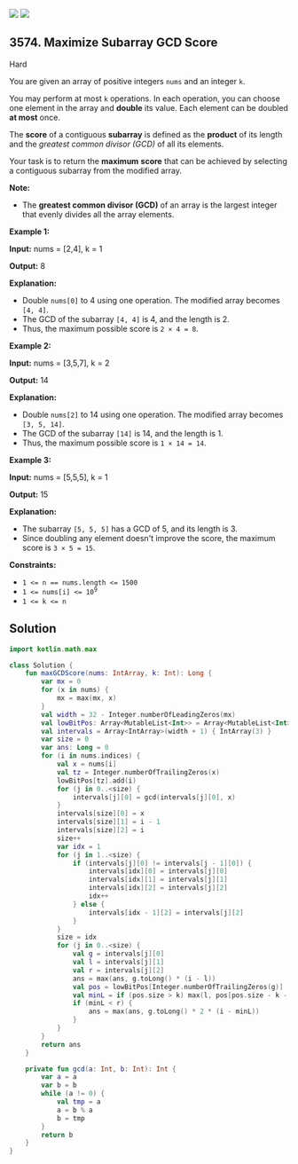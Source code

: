 [![](https://img.shields.io/github/stars/javadev/LeetCode-in-Kotlin?label=Stars&style=flat-square)](https://github.com/javadev/LeetCode-in-Kotlin)
[![](https://img.shields.io/github/forks/javadev/LeetCode-in-Kotlin?label=Fork%20me%20on%20GitHub%20&style=flat-square)](https://github.com/javadev/LeetCode-in-Kotlin/fork)

## 3574\. Maximize Subarray GCD Score

Hard

You are given an array of positive integers `nums` and an integer `k`.

You may perform at most `k` operations. In each operation, you can choose one element in the array and **double** its value. Each element can be doubled **at most** once.

The **score** of a contiguous **subarray** is defined as the **product** of its length and the _greatest common divisor (GCD)_ of all its elements.

Your task is to return the **maximum** **score** that can be achieved by selecting a contiguous subarray from the modified array.

**Note:**

*   The **greatest common divisor (GCD)** of an array is the largest integer that evenly divides all the array elements.

**Example 1:**

**Input:** nums = [2,4], k = 1

**Output:** 8

**Explanation:**

*   Double `nums[0]` to 4 using one operation. The modified array becomes `[4, 4]`.
*   The GCD of the subarray `[4, 4]` is 4, and the length is 2.
*   Thus, the maximum possible score is `2 × 4 = 8`.

**Example 2:**

**Input:** nums = [3,5,7], k = 2

**Output:** 14

**Explanation:**

*   Double `nums[2]` to 14 using one operation. The modified array becomes `[3, 5, 14]`.
*   The GCD of the subarray `[14]` is 14, and the length is 1.
*   Thus, the maximum possible score is `1 × 14 = 14`.

**Example 3:**

**Input:** nums = [5,5,5], k = 1

**Output:** 15

**Explanation:**

*   The subarray `[5, 5, 5]` has a GCD of 5, and its length is 3.
*   Since doubling any element doesn't improve the score, the maximum score is `3 × 5 = 15`.

**Constraints:**

*   `1 <= n == nums.length <= 1500`
*   <code>1 <= nums[i] <= 10<sup>9</sup></code>
*   `1 <= k <= n`

## Solution

```kotlin
import kotlin.math.max

class Solution {
    fun maxGCDScore(nums: IntArray, k: Int): Long {
        var mx = 0
        for (x in nums) {
            mx = max(mx, x)
        }
        val width = 32 - Integer.numberOfLeadingZeros(mx)
        val lowBitPos: Array<MutableList<Int>> = Array<MutableList<Int>>(width) { _ -> ArrayList<Int>() }
        val intervals = Array<IntArray>(width + 1) { IntArray(3) }
        var size = 0
        var ans: Long = 0
        for (i in nums.indices) {
            val x = nums[i]
            val tz = Integer.numberOfTrailingZeros(x)
            lowBitPos[tz].add(i)
            for (j in 0..<size) {
                intervals[j][0] = gcd(intervals[j][0], x)
            }
            intervals[size][0] = x
            intervals[size][1] = i - 1
            intervals[size][2] = i
            size++
            var idx = 1
            for (j in 1..<size) {
                if (intervals[j][0] != intervals[j - 1][0]) {
                    intervals[idx][0] = intervals[j][0]
                    intervals[idx][1] = intervals[j][1]
                    intervals[idx][2] = intervals[j][2]
                    idx++
                } else {
                    intervals[idx - 1][2] = intervals[j][2]
                }
            }
            size = idx
            for (j in 0..<size) {
                val g = intervals[j][0]
                val l = intervals[j][1]
                val r = intervals[j][2]
                ans = max(ans, g.toLong() * (i - l))
                val pos = lowBitPos[Integer.numberOfTrailingZeros(g)]
                val minL = if (pos.size > k) max(l, pos[pos.size - k - 1]) else l
                if (minL < r) {
                    ans = max(ans, g.toLong() * 2 * (i - minL))
                }
            }
        }
        return ans
    }

    private fun gcd(a: Int, b: Int): Int {
        var a = a
        var b = b
        while (a != 0) {
            val tmp = a
            a = b % a
            b = tmp
        }
        return b
    }
}
```